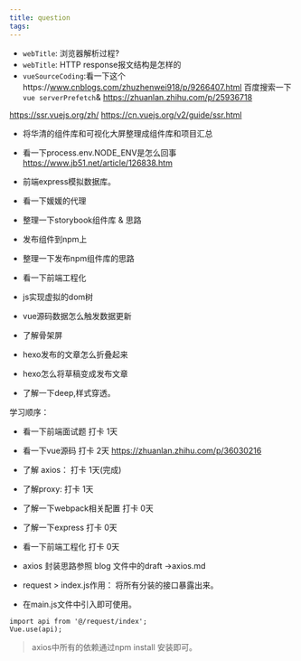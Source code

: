 ```yaml
---
title: question
tags:
---
```


* `webTitle`: 浏览器解析过程?
* `webTitle`: HTTP response报文结构是怎样的
* `vueSourceCoding`:看一下这个https://www.cnblogs.com/zhuzhenwei918/p/9266407.html 百度搜索一下`vue serverPrefetch`& https://zhuanlan.zhihu.com/p/25936718

https://ssr.vuejs.org/zh/
https://cn.vuejs.org/v2/guide/ssr.html

* 将华清的组件库和可视化大屏整理成组件库和项目汇总

* 看一下process.env.NODE_ENV是怎么回事 https://www.jb51.net/article/126838.htm

* 前端express模拟数据库。

* 看一下媛媛的代理



* 整理一下storybook组件库 & 思路

* 发布组件到npm上
* 整理一下发布npm组件库的思路


* 看一下前端工程化

* js实现虚拟的dom树
* vue源码数据怎么触发数据更新
* 了解骨架屏

* hexo发布的文章怎么折叠起来
* hexo怎么将草稿变成发布文章


* 了解一下deep,样式穿透。


学习顺序：

* 看一下前端面试题 打卡 1天
* 看一下vue源码    打卡 2天 https://zhuanlan.zhihu.com/p/36030216
* 了解 axios： 打卡 1天(完成)
* 了解proxy: 打卡 1天
* 了解一下webpack相关配置   打卡 0天
* 了解一下express   打卡 0天
* 看一下前端工程化  打卡 0天



* axios 封装思路参照 blog 文件中的draft ->axios.md
* request > index.js作用： 将所有分装的接口暴露出来。 
* 在main.js文件中引入即可使用。
```
import api from '@/request/index';
Vue.use(api);
```
> axios中所有的依赖通过npm install 安装即可。

